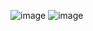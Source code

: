 ![image](https://github.com/user-attachments/assets/7aac9e39-1b87-4a9a-8c9d-cf127f78f775)
![image](https://github.com/user-attachments/assets/14360094-2f99-4a7f-bdf3-f7e450750630)
